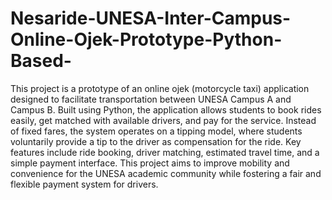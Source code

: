 # Nesaride-UNESA-Inter-Campus-Online-Ojek-Prototype-Python-Based-
This project is a prototype of an online ojek (motorcycle taxi) application designed to facilitate transportation between UNESA Campus A and Campus B. Built using Python, the application allows students to book rides easily, get matched with available drivers, and pay for the service. Instead of fixed fares, the system operates on a tipping model, where students voluntarily provide a tip to the driver as compensation for the ride. Key features include ride booking, driver matching, estimated travel time, and a simple payment interface. This project aims to improve mobility and convenience for the UNESA academic community while fostering a fair and flexible payment system for drivers.
